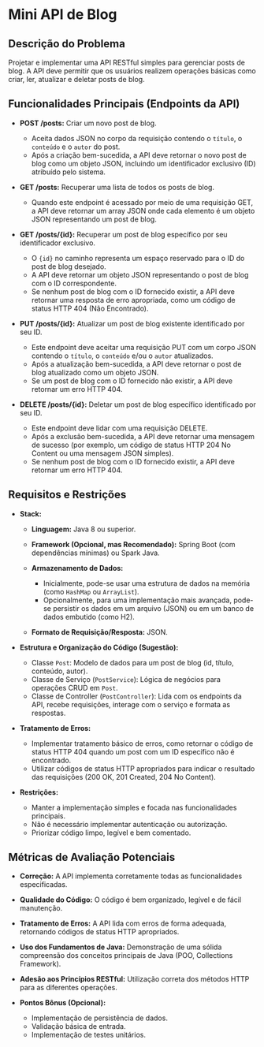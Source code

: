 # Mini API de Blog

## Descrição do Problema

Projetar e implementar uma API RESTful simples para gerenciar posts de blog. 
A API deve permitir que os usuários realizem operações básicas como criar, ler, atualizar e deletar posts de blog.

## Funcionalidades Principais (Endpoints da API)

*   **POST /posts:** Criar um novo post de blog.
    *   Aceita dados JSON no corpo da requisição contendo o `título`, o `conteúdo` e o `autor` do post.
    *   Após a criação bem-sucedida, a API deve retornar o novo post de blog como um objeto JSON, incluindo um identificador exclusivo (ID) atribuído pelo sistema.

*   **GET /posts:** Recuperar uma lista de todos os posts de blog.
    *   Quando este endpoint é acessado por meio de uma requisição GET, a API deve retornar um array JSON onde cada elemento é um objeto JSON representando um post de blog.

*   **GET /posts/{id}:** Recuperar um post de blog específico por seu identificador exclusivo.
    *   O `{id}` no caminho representa um espaço reservado para o ID do post de blog desejado.
    *   A API deve retornar um objeto JSON representando o post de blog com o ID correspondente.
    *   Se nenhum post de blog com o ID fornecido existir, a API deve retornar uma resposta de erro apropriada, como um código de status HTTP 404 (Não Encontrado).

*   **PUT /posts/{id}:** Atualizar um post de blog existente identificado por seu ID.
    *   Este endpoint deve aceitar uma requisição PUT com um corpo JSON contendo o `título`, o `conteúdo` e/ou o `autor` atualizados.
    *   Após a atualização bem-sucedida, a API deve retornar o post de blog atualizado como um objeto JSON.
    *   Se um post de blog com o ID fornecido não existir, a API deve retornar um erro HTTP 404.

*   **DELETE /posts/{id}:** Deletar um post de blog específico identificado por seu ID.
    *   Este endpoint deve lidar com uma requisição DELETE.
    *   Após a exclusão bem-sucedida, a API deve retornar uma mensagem de sucesso (por exemplo, um código de status HTTP 204 No Content ou uma mensagem JSON simples).
    *   Se nenhum post de blog com o ID fornecido existir, a API deve retornar um erro HTTP 404.

## Requisitos e Restrições

*   **Stack:**
    *   **Linguagem:** Java 8 ou superior.
    *   **Framework (Opcional, mas Recomendado):** Spring Boot (com dependências mínimas) ou Spark Java.
    *   **Armazenamento de Dados:**
        *   Inicialmente, pode-se usar uma estrutura de dados na memória (como `HashMap` ou `ArrayList`).
        *   Opcionalmente, para uma implementação mais avançada, pode-se persistir os dados em um arquivo (JSON) ou em um banco de dados embutido (como H2).

    *   **Formato de Requisição/Resposta:** JSON.

*   **Estrutura e Organização do Código (Sugestão):**
    *   Classe `Post`: Modelo de dados para um post de blog (id, título, conteúdo, autor).
    *   Classe de Serviço (`PostService`): Lógica de negócios para operações CRUD em `Post`.
    *   Classe de Controller (`PostController`): Lida com os endpoints da API, recebe requisições, interage com o serviço e formata as respostas.

*   **Tratamento de Erros:**
    *   Implementar tratamento básico de erros, como retornar o código de status HTTP 404 quando um post com um ID específico não é encontrado.
    *   Utilizar códigos de status HTTP apropriados para indicar o resultado das requisições (200 OK, 201 Created, 204 No Content).

*   **Restrições:**
    *   Manter a implementação simples e focada nas funcionalidades principais.
    *   Não é necessário implementar autenticação ou autorização.
    *   Priorizar código limpo, legível e bem comentado.

## Métricas de Avaliação Potenciais

*   **Correção:** A API implementa corretamente todas as funcionalidades especificadas.
*   **Qualidade do Código:** O código é bem organizado, legível e de fácil manutenção.
*   **Tratamento de Erros:** A API lida com erros de forma adequada, retornando códigos de status HTTP apropriados.
*   **Uso dos Fundamentos de Java:** Demonstração de uma sólida compreensão dos conceitos principais de Java (POO, Collections Framework).

*   **Adesão aos Princípios RESTful:** Utilização correta dos métodos HTTP para as diferentes operações.

*   **Pontos Bônus (Opcional):**
    *   Implementação de persistência de dados.
    *   Validação básica de entrada.
    *   Implementação de testes unitários.
